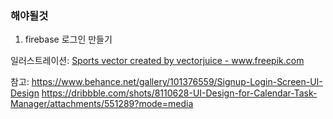 ### 해야될것

1. firebase 로그인 만들기

일러스트레이션:
<a href='https://www.freepik.com/vectors/sports'>Sports vector created by vectorjuice - www.freepik.com</a>

참고:
<a href='https://www.behance.net/gallery/101376559/Signup-Login-Screen-UI-Design'>https://www.behance.net/gallery/101376559/Signup-Login-Screen-UI-Design</a>
<a href='https://dribbble.com/shots/8110628-UI-Design-for-Calendar-Task-Manager/attachments/551289?mode=media'>https://dribbble.com/shots/8110628-UI-Design-for-Calendar-Task-Manager/attachments/551289?mode=media</a>
